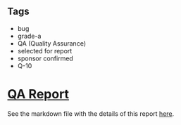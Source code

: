 ## Tags

- bug
- grade-a
- QA (Quality Assurance)
- selected for report
- sponsor confirmed
- Q-10

# [QA Report](https://github.com/code-423n4/2023-05-maia-findings/issues/586) 

See the markdown file with the details of this report [here](https://github.com/code-423n4/2023-05-maia-findings/blob/main/data/0xSmartContract-Q.md).